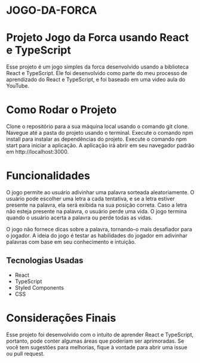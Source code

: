 # JOGO-DA-FORCA
# Projeto Jogo da Forca usando React e TypeScript
Esse projeto é um jogo simples da forca desenvolvido usando a biblioteca React e TypeScript. Ele foi desenvolvido como parte do meu processo de aprendizado do React e TypeScript, e foi baseado em uma video aula do YouTube.

# Como Rodar o Projeto
Clone o repositório para a sua máquina local usando o comando git clone.
Navegue até a pasta do projeto usando o terminal.
Execute o comando npm install para instalar as dependências do projeto.
Execute o comando npm start para iniciar a aplicação.
A aplicação irá abrir em seu navegador padrão em http://localhost:3000.
# Funcionalidades
O jogo permite ao usuário adivinhar uma palavra sorteada aleatoriamente. O usuário pode escolher uma letra a cada tentativa, e se a letra estiver presente na palavra, ela será exibida na sua posição correta. Caso a letra não esteja presente na palavra, o usuário perde uma vida. O jogo termina quando o usuário acerta a palavra ou perde todas as vidas.

O jogo não fornece dicas sobre a palavra, tornando-o mais desafiador para o jogador. A ideia do jogo é testar as habilidades do jogador em adivinhar palavras com base em seu conhecimento e intuição.

## Tecnologias Usadas

- React
- TypeScript
- Styled Components
- CSS

# Considerações Finais
Esse projeto foi desenvolvido com o intuito de aprender React e TypeScript, portanto, pode conter algumas áreas que poderiam ser aprimoradas. Se você tem sugestões para melhorias, fique à vontade para abrir uma issue ou pull request.
